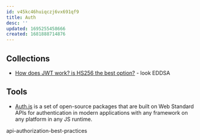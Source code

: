 ```yaml
---
id: v45kc46huiqczj6vx691qf9
title: Auth
desc: ''
updated: 1695255458666
created: 1681888714876
---
```


## Collections

- [How does JWT work? is HS256 the best option?](https://iorilan.medium.com/how-does-jwt-work-is-hs256-the-best-option-6cd9463da7b3) - look EDDSA

## Tools

- [Auth.js](https://github.com/nextauthjs/next-auth) is a set of open-source packages that are built on Web Standard APIs for authentication in modern applications with any framework on any platform in any JS runtime.


api-authorization-best-practices